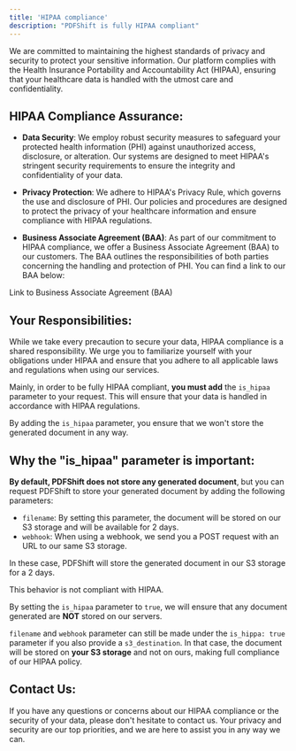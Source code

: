 ```yaml
---
title: 'HIPAA compliance'
description: "PDFShift is fully HIPAA compliant"
---
```


We are committed to maintaining the highest standards of privacy and security to protect your sensitive information. Our platform complies with the Health Insurance Portability and Accountability Act (HIPAA), ensuring that your healthcare data is handled with the utmost care and confidentiality.

## HIPAA Compliance Assurance:

 * **Data Security**: We employ robust security measures to safeguard your protected health information (PHI) against unauthorized access, disclosure, or alteration. Our systems are designed to meet HIPAA's stringent security requirements to ensure the integrity and confidentiality of your data.

 * **Privacy Protection**: We adhere to HIPAA's Privacy Rule, which governs the use and disclosure of PHI. Our policies and procedures are designed to protect the privacy of your healthcare information and ensure compliance with HIPAA regulations.

 * **Business Associate Agreement (BAA)**: As part of our commitment to HIPAA compliance, we offer a Business Associate Agreement (BAA) to our customers. The BAA outlines the responsibilities of both parties concerning the handling and protection of PHI. You can find a link to our BAA below:

<div class="mt-12 text-center"><a href="/documents/baa.pdf" title="Download our Business Associate Agreement" class="button group transition-bg" style="text-decoration: none" target="_blank">Link to Business Associate Agreement (BAA)</a></div>

## Your Responsibilities:

While we take every precaution to secure your data, HIPAA compliance is a shared responsibility. We urge you to familiarize yourself with your obligations under HIPAA and ensure that you adhere to all applicable laws and regulations when using our services.

Mainly, in order to be fully HIPAA compliant, **you must add** the `is_hipaa` parameter to your request. This will ensure that your data is handled in accordance with HIPAA regulations.

By adding the `is_hipaa` parameter, you ensure that we won't store the generated document in any way.

## Why the "is_hipaa" parameter is important:

**By default, PDFShift does not store any generated document**, but you can request PDFShift to store your generated document by adding the following parameters:

 * `filename`: By setting this parameter, the document will be stored on our S3 storage and will be available for 2 days.
 * `webhook`: When using a webhook, we send you a POST request with an URL to our same S3 storage.

In these case, PDFShift will store the generated document in our S3 storage for a 2 days.

This behavior is not compliant with HIPAA.

By setting the `is_hipaa` parameter to `true`, we will ensure that any document generated are **NOT** stored on our servers.

`filename` and `webhook` parameter can still be made under the `is_hippa: true` parameter if you also provide a `s3_destination`. In that case, the document will be stored on **your S3 storage** and not on ours, making full compliance of our HIPAA policy.

## Contact Us:

If you have any questions or concerns about our HIPAA compliance or the security of your data, please don't hesitate to contact us. Your privacy and security are our top priorities, and we are here to assist you in any way we can.